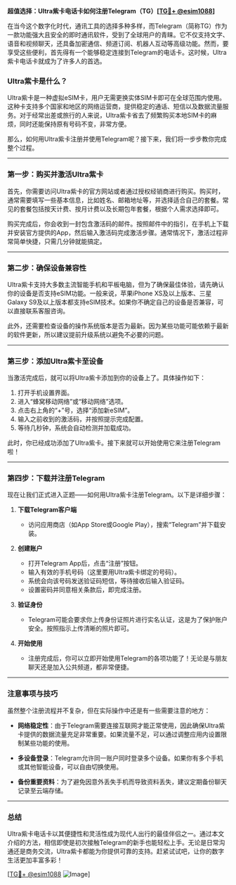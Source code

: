 **超值选择：Ultra紫卡电话卡如何注册Telegram（TG）[[TG💪+ @esim1088](https://t.me/s/esim1088)]**

在当今这个数字化时代，通讯工具的选择多种多样，而Telegram（简称TG）作为一款功能强大且安全的即时通讯软件，受到了全球用户的青睐。它不仅支持文字、语音和视频聊天，还具备加密通信、频道订阅、机器人互动等高级功能。然而，要享受这些便利，首先得有一个能够稳定连接到Telegram的电话卡。这时候，Ultra紫卡电话卡就成为了许多人的首选。

### Ultra紫卡是什么？

Ultra紫卡是一种虚拟eSIM卡，用户无需更换实体SIM卡即可在全球范围内使用。这种卡支持多个国家和地区的网络运营商，提供稳定的通话、短信以及数据流量服务。对于经常出差或旅行的人来说，Ultra紫卡省去了频繁购买本地SIM卡的麻烦，同时还能保持原有号码不变，非常方便。

那么，如何用Ultra紫卡注册并使用Telegram呢？接下来，我们将一步步教你完成整个过程。

---

### 第一步：购买并激活Ultra紫卡

首先，你需要访问Ultra紫卡的官方网站或者通过授权经销商进行购买。购买时，通常需要填写一些基本信息，比如姓名、邮箱地址等，并选择适合自己的套餐。常见的套餐包括按天计费、按月计费以及长期包年套餐，根据个人需求选择即可。

购买完成后，你会收到一封包含激活码的邮件。按照邮件中的指引，在手机上下载并安装官方提供的App，然后输入激活码完成激活步骤。通常情况下，激活过程非常简单快捷，只需几分钟就能搞定。

---

### 第二步：确保设备兼容性

Ultra紫卡支持大多数主流智能手机和平板电脑，但为了确保最佳体验，请先确认你的设备是否支持eSIM功能。一般来说，苹果iPhone XS及以上版本、三星Galaxy S9及以上版本都支持eSIM技术。如果你不确定自己的设备是否兼容，可以直接联系客服咨询。

此外，还需要检查设备的操作系统版本是否为最新。因为某些功能可能依赖于最新的软件更新，所以建议提前升级系统以避免不必要的问题。

---

### 第三步：添加Ultra紫卡至设备

当激活完成后，就可以将Ultra紫卡添加到你的设备上了。具体操作如下：

1. 打开手机设置界面。
2. 进入“蜂窝移动网络”或“移动网络”选项。
3. 点击右上角的“+”号，选择“添加新eSIM”。
4. 输入之前收到的激活码，并按照提示完成配置。
5. 等待几秒钟，系统会自动检测并加载成功。

此时，你已经成功添加了Ultra紫卡。接下来就可以开始使用它来注册Telegram啦！

---

### 第四步：下载并注册Telegram

现在让我们正式进入正题——如何用Ultra紫卡注册Telegram。以下是详细步骤：

1. **下载Telegram客户端**
   - 访问应用商店（如App Store或Google Play），搜索“Telegram”并下载安装。
   
2. **创建账户**
   - 打开Telegram App后，点击“注册”按钮。
   - 输入有效的手机号码（这里要用Ultra紫卡绑定的号码）。
   - 系统会向该号码发送验证码短信，等待接收后输入验证码。
   - 设置密码并同意相关条款后，即完成注册。

3. **验证身份**
   - Telegram可能会要求你上传身份证照片进行实名认证，这是为了保护账户安全。按照指示上传清晰的照片即可。

4. **开始使用**
   - 注册完成后，你可以立即开始使用Telegram的各项功能了！无论是与朋友聊天还是加入公共频道，都非常便捷。

---

### 注意事项与技巧

虽然整个注册流程并不复杂，但在实际操作中还是有一些需要注意的地方：

- **网络稳定性**：由于Telegram需要连接互联网才能正常使用，因此确保Ultra紫卡提供的数据流量充足非常重要。如果流量不足，可以通过调整应用内设置限制某些功能的使用。
  
- **多设备登录**：Telegram允许同一账户同时登录多个设备。如果你有多个手机或其他智能设备，可以自由切换使用。

- **备份重要资料**：为了避免因意外丢失手机而导致资料丢失，建议定期备份聊天记录至云端存储。

---

### 总结

Ultra紫卡电话卡以其便捷性和灵活性成为现代人出行的最佳伴侣之一。通过本文介绍的方法，相信即使是初次接触Telegram的新手也能轻松上手。无论是日常沟通还是商务交流，Ultra紫卡都能为你提供可靠的支持。赶紧试试吧，让你的数字生活更加丰富多彩！

[[TG💪+ @esim1088](https://t.me/s/esim1088) ![Image](https://i.postimg.cc/4NQfJmqS/Snipaste-2025-05-13-00-14-12.png)]